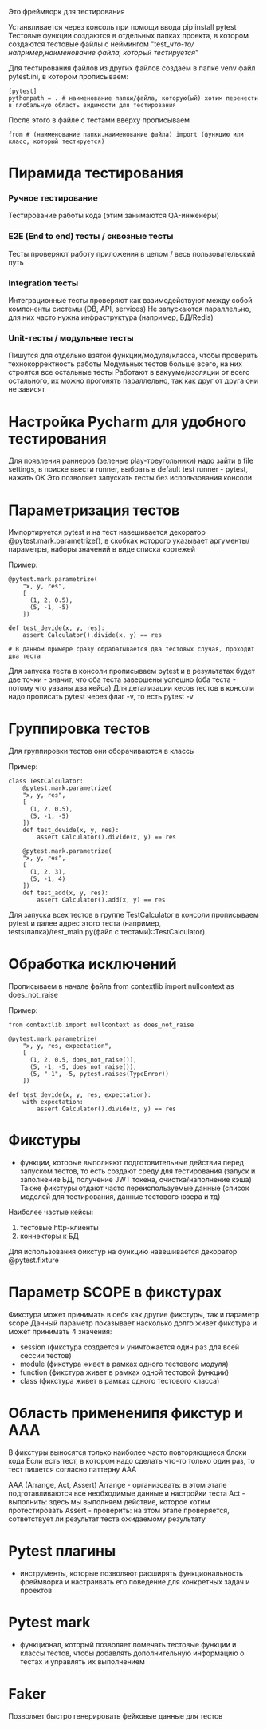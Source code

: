 Это фреймворк для тестирования

Устанвливается через консоль при помощи ввода pip install pytest
Тестовые функции создаются в отдельных папках проекта, в котором создаются тестовые файлы с неймингом "test_*что-то/например,наименование файла, который тестируется*"

Для тестирования файлов из других файлов создаем в папке venv файл pytest.ini, в котором прописываем:
```
[pytest]
pythonpath = . # наименование папки/файла, которую(ый) хотим перенести в глобальную область видимости для тестирования
```
После этого в файле с тестами вверху прописываем 
```
from # (наименование папки.наименование файла) import (функцию или класс, который тестируется)
```

# Пирамида тестирования

### Ручное тестирование
Тестирование работы кода (этим занимаются QA-инженеры)

### E2E (End to end) тесты / сквозные тесты
Тесты проверяют работу приложения в целом / весь пользовательский путь

### Integration тесты
Интеграционные тесты проверяют как взаимодействуют между собой компоненты системы (DB, API, services)
Не запускаются параллельно, для них часто нужна инфраструктура (например, БД/Redis)

### Unit-тесты / модульные тесты
Пишутся для отдельно взятой функции/модуля/класса, чтобы проверить технокорректность работы
Модульных тестов больше всего, на них строятся все остальные тесты
Работают в вакууме/изоляции от всего остального, их можно прогонять параллельно, так как друг от друга они не зависят

# Настройка Pycharm для удобного тестирования
Для появления раннеров (зеленые play-треугольники) надо зайти в file settings, в поиске ввести runner, выбрать в default test runner - pytest, нажать ОК
Это позволяет запускать тесты без использования консоли

# Параметризация тестов
Импортируется pytest и на тест навешивается декоратор @pytest.mark.parametrize(), в скобках которого указывает аргументы/параметры, наборы значений в виде списка кортежей

Пример: 
```
@pytest.mark.parametrize(
    "x, y, res",
    [
      (1, 2, 0.5),
      (5, -1, -5)
    ])

def test_devide(x, y, res):
    assert Calculator().divide(x, y) == res

# В данном примере сразу обрабатывается два тестовых случая, проходит два теста 
```
Для запуска теста в консоли прописываем pytest и в результатах будет две точки - значит, что оба теста завершены успешно (оба теста - потому что уазаны два кейса)
Для детализации кесов тестов в консоли надо прописать pytest через флаг -v, то есть pytest -v

# Группировка тестов
Для группировки тестов они оборачиваются в классы 

Пример: 
```
class TestCalculator:
    @pytest.mark.parametrize(
    "x, y, res",
    [
      (1, 2, 0.5),
      (5, -1, -5)
    ])
    def test_devide(x, y, res):
        assert Calculator().divide(x, y) == res

    @pytest.mark.parametrize(
    "x, y, res",
    [
      (1, 2, 3),
      (5, -1, 4)
    ])
    def test_add(x, y, res):
        assert Calculator().add(x, y) == res
```
Для запуска всех тестов в группе TestCalculator в консоли прописываем pytest и далее адрес этого теста (например, tests(папка)/test_main.py(файл с тестами)::TestCalculator)

# Обработка исключений
Прописываем в начале файла from contextlib import nullcontext as does_not_raise

Пример: 
```
from contextlib import nullcontext as does_not_raise

@pytest.mark.parametrize(
    "x, y, res, expectation",
    [
      (1, 2, 0.5, does_not_raise()),
      (5, -1, -5, does_not_raise()),
      (5, "-1", -5, pytest.raises(TypeError))
    ])

def test_devide(x, y, res, expectation):
    with expectation:
        assert Calculator().divide(x, y) == res
```

# Фикстуры
- функции, которые выполняют подготовительные действия перед запуском тестов, то есть создают среду для тестирования (запуск и заполнение БД, получение JWT токена, очистка/наполнение кэша)
Также фикстуры отдают часто переиспользуемые данные (список моделей для тестирования, данные тестового юзера и тд)
 
Наиболее частые кейсы:
1) тестовые http-клиенты
2) коннекторы к БД

Для использования фикстур на функцию навешивается декоратор @pytest.fixture

# Параметр SCOPE в фикстурах
Фикстура может принимать в себя как другие фикстуры, так и параметр scope
Данный параметр показывает насколько долго живет фикстура и может принимать 4 значения:
- session (фикстура создается и уничтожается один раз для всей сессии тестов)
- module (фикстура живет в рамках одного тестового модуля)
- function (фикстура живет в рамках одной тестовой функции)
- class (фикстура живет в рамках одного тестового класса)

# Область примененипя фикстур и AAA
В фикстуры выносятся только наиболее часто повторяющиеся блоки кода
Если есть тест, в котором надо сделать что-то только один раз, то тест пишется согласно паттерну AAA 

AAA (Arrange, Act, Assert)
Arrange - организовать: в этом этапе подготавливаются все необходимые данные и настройки теста
Act - выполнить: здесь мы выполняем действие, которое хотим протестировать
Assert - проверить: на этом этапе проверяется, сответствует ли результат теста ожидаемому результату

# Pytest плагины
- инструменты, которые позволяют расширять функциональность фреймворка и настраивать его поведение для конкретных задач и проектов

# Pytest mark
- функционал, который позволяет помечать тестовые функции и классы тестов, чтобы добавлять дополнительную информацию о тестах и управлять их выполнением

# Faker
Позволяет быстро генерировать фейковые данные для тестов





















